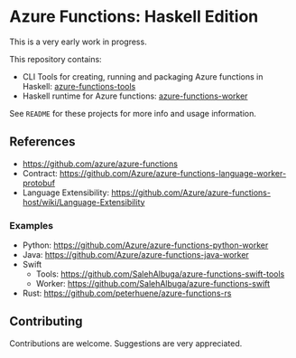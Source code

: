 # Azure Functions: Haskell Edition

This is a very early work in progress.

This repository contains:

- CLI Tools for creating, running and packaging Azure functions in Haskell: [azure-functions-tools](./azure-functions-tools/README.md)
- Haskell runtime for Azure functions: [azure-functions-worker](./azure-functions-worker/README.md)

See `README` for these projects for more info and usage information.

## References

- <https://github.com/azure/azure-functions>
- Contract: <https://github.com/Azure/azure-functions-language-worker-protobuf>
- Language Extensibility: <https://github.com/Azure/azure-functions-host/wiki/Language-Extensibility>

### Examples

- Python: <https://github.com/Azure/azure-functions-python-worker>
- Java: <https://github.com/Azure/azure-functions-java-worker>
- Swift
  - Tools: <https://github.com/SalehAlbuga/azure-functions-swift-tools>
  - Worker: <https://github.com/SalehAlbuga/azure-functions-swift>
- Rust: <https://github.com/peterhuene/azure-functions-rs>

## Contributing

Contributions are welcome. Suggestions are very appreciated.
